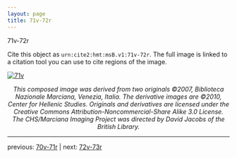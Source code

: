 ```yaml
---
layout: page
title: 71v-72r
---
```


71v-72r

Cite this object as `urn:cite2:hmt:msB.v1:71v-72r`. The full image is linked to a citation tool you can use to cite regions of the image.

[![71v](http://www.homermultitext.org/iipsrv?IIIF=/project/homer/pyramidal/deepzoom/hmt/vbbifolio/v1/vb_71v_72r.tif/full/800,/0/default.jpg)](http://www.homermultitext.org/ict2/?urn=urn:cite2:hmt:vbbifolio.v1:vb_71v_72r) 

<p style="text-align: center; font-style: italic;">This composed image was derived from two originals ©2007, Biblioteca Nazionale Marciana, Venezia, Italia. The derivative images are ©2010, Center for Hellenic Studies. Originals and derivatives are licensed under the Creative Commons Attribution-Noncommercial-Share Alike 3.0 License. The CHS/Marciana Imaging Project was directed by David Jacobs of the British Library.</p>

---

previous: [70v-71r](../70v-71r/) | next: [72v-73r](../72v-73r/)